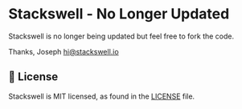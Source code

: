 # Stackswell - No Longer Updated

Stackswell is no longer being updated but feel free to fork the code. 

Thanks,
Joseph
hi@stackswell.io

## 📄 License

Stackswell is MIT licensed, as found in the [LICENSE][l] file.

[l]: https://github.com/JosephMueller/stackswell/blob/master/LICENSE

